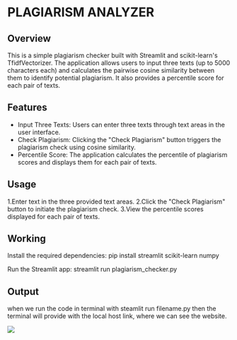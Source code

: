 # PLAGIARISM ANALYZER

## Overview
This is a simple plagiarism checker built with Streamlit and scikit-learn's TfidfVectorizer. The application allows users to input three texts (up to 5000 characters each) and calculates the pairwise cosine similarity between them to identify potential plagiarism. It also provides a percentile score for each pair of texts.

## Features
- Input Three Texts: Users can enter three texts through text areas in the user interface.
- Check Plagiarism: Clicking the "Check Plagiarism" button triggers the plagiarism check using cosine similarity.
- Percentile Score: The application calculates the percentile of plagiarism scores and displays them for each pair of texts.

## Usage
1.Enter text in the three provided text areas.
2.Click the "Check Plagiarism" button to initiate the plagiarism check.
3.View the percentile scores displayed for each pair of texts.

## Working
Install the required dependencies:
pip install streamlit scikit-learn numpy

Run the Streamlit app:
streamlit run plagiarism_checker.py

## Output
when we run the code in terminal with steamlit run filename.py then the terminal will provide with the local host link, where we can see the website.

<img src="C:\Users\nikit\OneDrive\Pictures\Screenshots\Screenshot 2024-02-23 214825.png"/>
